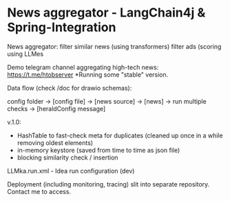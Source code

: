# News aggregator - LangChain4j & Spring-Integration

News aggregator:
	filter similar news (using transformers)
	filter ads (scoring using LLMes

Demo telegram channel aggregating high-tech news: https://t.me/htobserver
*Running some "stable" version.

Data flow (check /doc for drawio schemas):

config folder →	[config file] → [news source] → [news] → run multiple checks → [heraldConfig message]


v.1.0:
- HashTable to fast-check meta for duplicates (cleaned up once in a while removing oldest elements)
- in-memory keystore (saved from time to time as json file)
- blocking similarity check / insertion

LLMka.run.xml - Idea run configuration (dev)

Deployment (including monitoring, tracing) slit into separate repository. Contact me to access.
